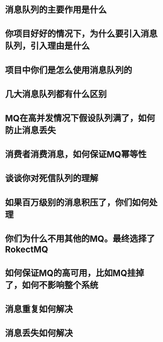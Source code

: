 # 消息队列的主要作用是什么

# 你项目好好的情况下，为什么要引入消息队列，引入理由是什么

# 项目中你们是怎么使用消息队列的

# 几大消息队列都有什么区别

# MQ在高并发情况下假设队列满了，如何防止消息丢失

# 消费者消费消息，如何保证MQ幂等性

# 谈谈你对死信队列的理解

# 如果百万级别的消息积压了，你们如何处理

# 你们为什么不用其他的MQ。最终选择了RokectMQ

# 如何保证MQ的高可用，比如MQ挂掉了，如何不影响整个系统

# 消息重复如何解决

# 消息丢失如何解决
